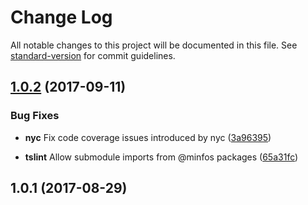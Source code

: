 # Change Log

All notable changes to this project will be documented in this file. See [standard-version](https://github.com/conventional-changelog/standard-version) for commit guidelines.

<a name="1.0.2"></a>
## [1.0.2](https://bitbucket.org/minfos/ref-boilerplate-core/compare/v1.0.1...v1.0.2) (2017-09-11)

### Bug Fixes

* **nyc** Fix code coverage issues introduced by nyc
    ([3a96395](https://bitbucket.org/minfos/store-datasharing-client/commits/3a96395))

* **tslint** Allow submodule imports from @minfos packages
    ([65a31fc](https://bitbucket.org/minfos/store-datasharing-client/commits/65a31fc))

<a name="1.0.1"></a>
## 1.0.1 (2017-08-29)
